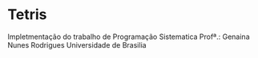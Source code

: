 # Tetris

Impletmentação do trabalho de Programação Sistematica
Profª.: Genaina Nunes Rodrigues
Universidade de Brasilia
